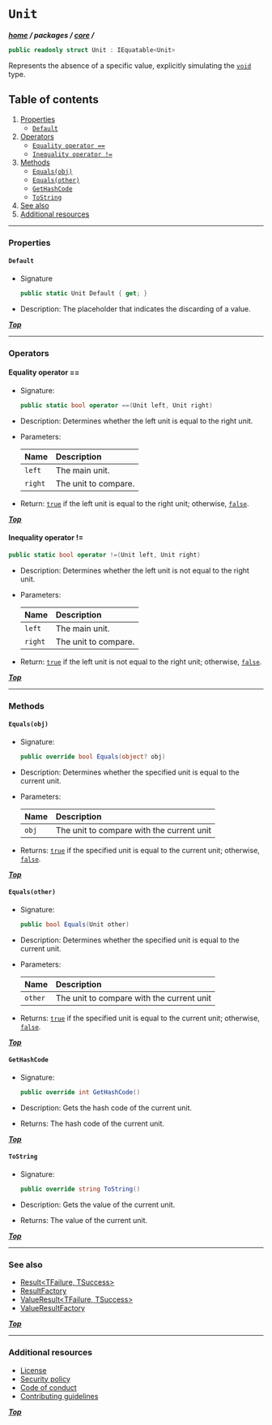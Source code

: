 # `Unit`

[bool]: https://learn.microsoft.com/en-us/dotnet/csharp/language-reference/builtin-types/bool

***[home](../../../readme.md) / packages /  [core](../readme.md) /***

```cs
public readonly struct Unit : IEquatable<Unit>
 ```

Represents the absence of a specific value, explicitly simulating the [`void`](https://learn.microsoft.com/en-us/dotnet/csharp/language-reference/builtin-types/void)
type.

## Table of contents

1. [Properties](#properties)
   - [`Default`](#default)
2. [Operators](#operators)
   - [`Equality operator ==`](#equality-operator-)
   - [`Inequality operator !=`](#inequality-operator-)
3. [Methods](#methods)
   - [`Equals(obj)`](#equalsobj)
   - [`Equals(other)`](#equalsother)
   - [`GetHashCode`](#gethashcode)
   - [`ToString`](#tostring)
4. [See also](#see-also)
5. [Additional resources](#additional-resources)

---

### Properties

#### `Default`

- Signature

  ```cs
  public static Unit Default { get; }
  ```

- Description: The placeholder that indicates the discarding of a value.

***[Top](#unit)***

---

### Operators

#### Equality operator ==

- Signature:

  ```cs
  public static bool operator ==(Unit left, Unit right)
  ```

- Description: Determines whether the left unit is equal to the right unit.
- Parameters:

  | Name    | Description          |
  |:--------|:---------------------|
  | `left`  | The main unit.       |
  | `right` | The unit to compare. |

- Return: [`true`][bool] if the left unit is equal to the right unit; otherwise, [`false`][bool].

***[Top](#unit)***

#### Inequality operator !=

  ```cs
  public static bool operator !=(Unit left, Unit right)
  ```

- Description: Determines whether the left unit is not equal to the right unit.
- Parameters:

  | Name    | Description          |
  |:--------|:---------------------|
  | `left`  | The main unit.       |
  | `right` | The unit to compare. |

- Return: [`true`][bool] if the left unit is not equal to the right unit; otherwise, [`false`][bool].

***[Top](#unit)***

---

### Methods

#### `Equals(obj)`

- Signature:

  ```cs
  public override bool Equals(object? obj)
  ```

- Description: Determines whether the specified unit is equal to the current unit.
- Parameters:

  | Name  | Description                               |
  |:------|:------------------------------------------|
  | `obj` | The unit to compare with the current unit |

- Returns: [`true`][bool] if the specified unit is equal to the current unit; otherwise, [`false`][bool].

***[Top](#unit)***

#### `Equals(other)`

- Signature:

  ```cs
  public bool Equals(Unit other)
  ```

- Description: Determines whether the specified unit is equal to the current unit.
- Parameters:

  | Name    | Description                               |
  |:--------|:------------------------------------------|
  | `other` | The unit to compare with the current unit |

- Returns: [`true`][bool] if the specified unit is equal to the current unit; otherwise, [`false`][bool].

***[Top](#unit)***

#### `GetHashCode`

- Signature:

  ```cs
  public override int GetHashCode()
  ```

- Description: Gets the hash code of the current unit.
- Returns: The hash code of the current unit.

***[Top](#unit)***

#### `ToString`

- Signature:

  ```cs
  public override string ToString()
  ```

- Description: Gets the value of the current unit.
- Returns: The value of the current unit.

***[Top](#unit)***

---

### See also

- [Result<TFailure, TSuccess>](./results/result.md)
- [ResultFactory](./results/result-factory.md)
- [ValueResult<TFailure, TSuccess>](./results/value-result.md)
- [ValueResultFactory](./results/value-result-factory.md)

***[Top](#unit)***

---

### Additional resources

- [License](../../../license.txt)
- [Security policy](../../../security.md)
- [Code of conduct](../../../code-of-conduct.md)
- [Contributing guidelines](../../../contributing.md)

***[Top](#unit)***
